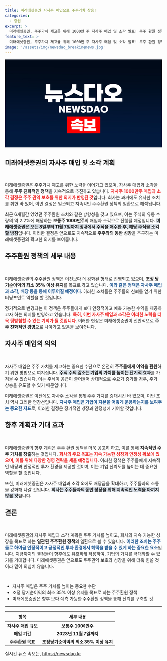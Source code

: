 ```yaml
---
title: 미래에셋증권 자사주 매입으로 주주가치 상승!
categories:
  - 증권
excerpt: >
  미래에셋증권, 주주가치 제고를 위해 1000만 주 자사주 매입 및 소각 발표! 주주 환원 정책 강화로 투자자들의 기대감이 커지고 있다. 자세한 내용이 궁금하다면 클릭하세요!
feature_text: >
  미래에셋증권, 주주가치 제고를 위해 1000만 주 자사주 매입 및 소각 발표! 주주 환원 정책 강화로 투자자들의 기대감이 커지고 있다. 자세한 내용이 궁금하다면 클릭하세요!
image: '/assets/img/newsdao_breakingnews.jpg'
---
```


<p><img src="/assets/img/newsdao_breakingnews.jpg" alt="implanttips 속보" /></p>

<h2 data-ke-size="size26">미래에셋증권의 자사주 매입 및 소각 계획</h2>

<p data-ke-size="size16">&nbsp;</p>

<p>미래에셋증권은 주주가치 제고를 위한 노력을 이어가고 있으며, 자사주 매입과 소각을 통해 <strong>주주 친화적인 정책</strong>을 지속적으로 추진하고 있습니다. <b><span style="color: #ee2323;">자사주 1000만주 매입과 소각 결정은 주주 권익 보호를 위한 의지가 반영된 것</span></b>입니다. 회사는 과거에도 유사한 조치를 취한 바 있어, 이번 결정은 일관되고 지속적인 주주환원 정책의 일환으로 해석됩니다. </p>

<p>최근 6개월간 있었던 주주환원 조치와 같은 방향성을 갖고 있으며, 이는 주식의 유통 수량의 약 2.2%에 해당하는 <strong>보통주 1000만주</strong>의 매입과 소각으로 진행될 예정입니다. <b><span style="background-color: #21538527;">미래에셋증권은 오는 8일부터 11월 7일까지 장내에서 주식을 매수한 후, 해당 주식을 소각할 방침</span></b>입니다. 이러한 결정은 앞으로도 지속적으로 <strong>주주와의 동반 성장</strong>을 추구하는 미래에셋증권의 확고한 의지를 보여줍니다.</p>

<h2 data-ke-size="size26">주주환원 정책의 세부 내용</h2>

<p data-ke-size="size16">&nbsp;</p>

<p>미래에셋증권의 주주환원 정책은 이전보다 더 강화된 형태로 진행되고 있으며, <strong>조정 당기순이익의 최소 35% 이상 유지</strong>를 목표로 하고 있습니다. <b><span style="color: #1a5490;">이와 같은 정책은 자사주 매입과 소각, 배당 등을 통해 이루어질 예정이다</span></b>. 이러한 조치들은 주주들의 신뢰를 얻기 위한 터닝포인트 역할을 할 것입니다.</p>

<p>정기적으로 변경되는 이 정책은 주주들에게 보다 안정적이고 예측 가능한 수익을 제공하고자 하는 의지를 반영하고 있습니다. <b><span style="color: #ee2323;">특히, 이번 자사주 매입과 소각은 이러한 노력을 더욱 뒷받침할 수 있는 기회가 될 것입니다</span></b>. 이러한 현상은 미래에셋증권이 전반적으로 <strong>주주 친화적인 경영</strong>으로 나아가고 있음을 보여줍니다.</p>

<h2 data-ke-size="size26">자사주 매입의 의의</h2>

<p data-ke-size="size16">&nbsp;</p>

<p>자사주 매입은 주주 가치를 제고하는 중요한 수단으로 온전히 <strong>주주들에게 이익을 환원</strong>하기 위한 방법으로 여겨집니다. <b><span style="background-color: #21538527;">주식 수의 감소는 기업의 가치를 높이는 단기적 효과</span></b>를 가져올 수 있습니다. 이는 주식이 공급이 줄어들어 상대적으로 수요가 증가할 경우, 주가 상승을 유도할 수 있기 때문입니다.</p>

<p>미래에셋증권은 이전에도 자사주 소각을 통해 주주 가치를 증대시킨 바 있으며, 이번 조치 역시 그러한 연장선입니다. <b><span style="color: #1a5490;">자사주 매입은 기업이 자본을 어떻게 운용하는지를 보여주는 중요한 지표</span></b>로, 이러한 결정은 장기적인 성장과 안정성에 기여할 것입니다.</p>

<h2 data-ke-size="size26">향후 계획과 기대 효과</h2>

<p data-ke-size="size16">&nbsp;</p>

<p>미래에셋증권의 향후 계획은 주주 환원 정책을 더욱 공고히 하고, 이를 통해 <strong>지속적인 주주 가치를 창출</strong>하는 것입니다. <b><span style="color: #ee2323;">회사의 주요 목표는 지속 가능한 성장과 안정성 확보에 있으며, 이를 위해 다양한 경영 전략을 세울 예정입니다</span></b>. 이러한 정책은 주주들에게 지속적인 배당과 안정적인 투자 환경을 제공할 것이며, 이는 기업 신뢰도를 높이는 데 중요한 역할을 할 것입니다.</p>

<p>또한, 미래에셋증권은 자사주 매입과 소각 외에도 배당금을 확대하고, 주주들과의 소통을 강화해 나갈 것입니다. <b><span style="background-color: #21538527;">회사는 주주들과의 동반 성장을 위해 지속적인 노력을 아끼지 않을 것</span></b>입니다.</p>

<h2 data-ke-size="size26">결론</h2>

<p data-ke-size="size16">&nbsp;</p>

<p>미래에셋증권의 자사주 매입과 소각 계획은 주주 가치를 높이고, 회사의 지속 가능한 성장을 목표로 하는 <strong>일관된 주주환원 정책</strong>의 일환으로 볼 수 있습니다. <b><span style="color: #1a5490;">이러한 조치는 주주들로 하여금 안정적이고 긍정적인 투자 환경에서 혜택을 받을 수 있게 하는 중요한 요소</span></b>입니다. 지금까지의 결정들이 향후에도 유효하게 작용하여, 기업의 가치를 극대화할 수 있기를 기대합니다. 미래에셋증권은 앞으로도 주주권익 보호와 성장을 위해 더욱 힘쓸 것이라 믿어 의심치 않습니다.</p>

<p data-ke-size="size16">&nbsp;</p>

<ul>
  <li>자사주 매입은 주주 가치를 높이는 중요한 수단</li>
  <li>조정 당기순이익의 최소 35% 이상 유지를 목표로 하는 주주환원 정책</li>
  <li>미래에셋증권은 향후 보다 예측 가능한 주주환원 정책을 통해 신뢰를 구축할 것</li>
</ul>

<hr style="border: 1px solid #ddd; ">

<table style="width: 100%; border-collapse: collapse;">
  <thead>
    <tr>
      <th style="text-align: center; height: 25px;"><b>항목</b></th>
      <th style="text-align: center; height: 25px;"><b>세부 내용</b></th>
    </tr>
  </thead>
  <tbody>
    <tr>
      <td style="text-align: center; height: 17px;"><b>자사주 매입 규모</b></td>
      <td style="text-align: center; height: 17px;"><b>보통주 1000만주</b></td>
    </tr>
    <tr>
      <td style="text-align: center; height: 17px;"><b>매입 기간</b></td>
      <td style="text-align: center; height: 17px;"><b>2023년 11월 7일까지</b></td>
    </tr>
    <tr>
      <td style="text-align: center; height: 17px;"><b>주주환원 목표</b></td>
      <td style="text-align: center; height: 17px;"><b>조정당기순이익의 최소 35% 이상 유지</b></td>
    </tr>
  </tbody>
</table>
실시간 뉴스 속보는, <a href="https://newsdao.kr" rel="dofollow">https://newsdao.kr</a>



